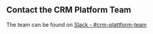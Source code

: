 ## Contact the CRM Platform Team
The team can be found on [Slack - #crm-plattform-team](https://nav-it.slack.com/messages/CMYSGB77B)